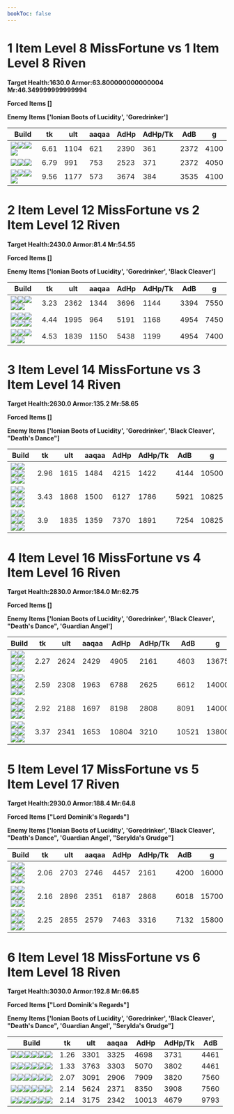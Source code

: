 ```yaml
---
bookToc: false
---
```


# 1 Item Level 8 MissFortune vs 1 Item Level 8 Riven

**Target Health:1630.0 Armor:63.800000000000004 Mr:46.349999999999994**


**Forced Items []**


**Enemy Items ['Ionian Boots of Lucidity', 'Goredrinker']**




Build | tk | ult | aaqaa | AdHp | AdHp/Tk | AdB | g
-|-|-|-|-|-|-|-
![](/item/6672.png)![](/item/1001.png)![](/item/1055.png)![](/item/1036.png)|6.61|1104|621|2390|361|2372|4100
![](/item/3153.png)![](/item/1001.png)![](/item/1055.png)|6.79|991|753|2523|371|2372|4050
![](/item/6673.png)![](/item/1001.png)![](/item/1055.png)![](/item/1036.png)|9.56|1177|573|3674|384|3535|4100




























































# 2 Item Level 12 MissFortune vs 2 Item Level 12 Riven

**Target Health:2430.0 Armor:81.4 Mr:54.55**


**Forced Items []**


**Enemy Items ['Ionian Boots of Lucidity', 'Goredrinker', 'Black Cleaver']**




Build | tk | ult | aaqaa | AdHp | AdHp/Tk | AdB | g
-|-|-|-|-|-|-|-
![](/item/3153.png)![](/item/3142.png)![](/item/1055.png)![](/item/1036.png)![](/item/1036.png)|3.23|2362|1344|3696|1144|3394|7550
![](/item/6672.png)![](/item/6673.png)![](/item/1001.png)![](/item/1055.png)![](/item/1036.png)![](/item/1036.png)|4.44|1995|964|5191|1168|4954|7450
![](/item/3153.png)![](/item/6673.png)![](/item/1001.png)![](/item/1055.png)![](/item/1036.png)|4.53|1839|1150|5438|1199|4954|7400




























































# 3 Item Level 14 MissFortune vs 3 Item Level 14 Riven

**Target Health:2630.0 Armor:135.2 Mr:58.65**


**Forced Items []**


**Enemy Items ['Ionian Boots of Lucidity', 'Goredrinker', 'Black Cleaver', "Death's Dance"]**




Build | tk | ult | aaqaa | AdHp | AdHp/Tk | AdB | g
-|-|-|-|-|-|-|-
![](/item/6672.png)![](/item/3115.png)![](/item/3124.png)![](/item/1001.png)![](/item/1055.png)![](/item/1036.png)|2.96|1615|1484|4215|1422|4144|10500
![](/item/6672.png)![](/item/6673.png)![](/item/3124.png)![](/item/1001.png)![](/item/1055.png)![](/item/1037.png)|3.43|1868|1500|6127|1786|5921|10825
![](/item/6672.png)![](/item/3026.png)![](/item/3124.png)![](/item/1001.png)![](/item/1055.png)![](/item/1037.png)|3.9|1835|1359|7370|1891|7254|10825




























































# 4 Item Level 16 MissFortune vs 4 Item Level 16 Riven

**Target Health:2830.0 Armor:184.0 Mr:62.75**


**Forced Items []**


**Enemy Items ['Ionian Boots of Lucidity', 'Goredrinker', 'Black Cleaver', "Death's Dance", 'Guardian Angel']**




Build | tk | ult | aaqaa | AdHp | AdHp/Tk | AdB | g
-|-|-|-|-|-|-|-
![](/item/6672.png)![](/item/3036.png)![](/item/3153.png)![](/item/3124.png)![](/item/1001.png)![](/item/1037.png)|2.27|2624|2429|4905|2161|4603|13675
![](/item/6672.png)![](/item/6673.png)![](/item/3124.png)![](/item/3091.png)![](/item/1001.png)![](/item/1038.png)|2.59|2308|1963|6788|2625|6612|14000
![](/item/6672.png)![](/item/3115.png)![](/item/3124.png)![](/item/3026.png)![](/item/1001.png)![](/item/1038.png)|2.92|2188|1697|8198|2808|8091|14000
![](/item/6672.png)![](/item/6673.png)![](/item/3124.png)![](/item/3026.png)![](/item/1001.png)![](/item/1038.png)|3.37|2341|1653|10804|3210|10521|13800




























































# 5 Item Level 17 MissFortune vs 5 Item Level 17 Riven

**Target Health:2930.0 Armor:188.4 Mr:64.8**


**Forced Items ["Lord Dominik's Regards"]**


**Enemy Items ['Ionian Boots of Lucidity', 'Goredrinker', 'Black Cleaver', "Death's Dance", 'Guardian Angel', "Serylda's Grudge"]**




Build | tk | ult | aaqaa | AdHp | AdHp/Tk | AdB | g
-|-|-|-|-|-|-|-
![](/item/6672.png)![](/item/3036.png)![](/item/3153.png)![](/item/3124.png)![](/item/3115.png)![](/item/1001.png)|2.06|2703|2746|4457|2161|4200|16000
![](/item/6672.png)![](/item/6673.png)![](/item/3124.png)![](/item/3091.png)![](/item/3036.png)![](/item/1001.png)|2.16|2896|2351|6187|2868|6018|15700
![](/item/6672.png)![](/item/3036.png)![](/item/3153.png)![](/item/3124.png)![](/item/3026.png)![](/item/1001.png)|2.25|2855|2579|7463|3316|7132|15800




























































# 6 Item Level 18 MissFortune vs 6 Item Level 18 Riven

**Target Health:3030.0 Armor:192.8 Mr:66.85**


**Forced Items ["Lord Dominik's Regards"]**


**Enemy Items ['Ionian Boots of Lucidity', 'Goredrinker', 'Black Cleaver', "Death's Dance", 'Guardian Angel', "Serylda's Grudge"]**




Build | tk | ult | aaqaa | AdHp | AdHp/Tk | AdB
-|-|-|-|-|-|-
![](/item/6672.png)![](/item/3036.png)![](/item/3153.png)![](/item/3124.png)![](/item/3091.png)![](/item/3094.png)|1.26|3301|3325|4698|3731|4461
![](/item/6672.png)![](/item/3036.png)![](/item/3153.png)![](/item/3124.png)![](/item/3072.png)![](/item/3094.png)|1.33|3763|3303|5070|3802|4461
![](/item/6672.png)![](/item/3036.png)![](/item/3153.png)![](/item/3124.png)![](/item/3026.png)![](/item/3085.png)|2.07|3091|2906|7909|3820|7560
![](/item/6672.png)![](/item/3026.png)![](/item/3036.png)![](/item/3072.png)![](/item/3095.png)![](/item/3142.png)|2.14|5624|2371|8350|3908|7560
![](/item/6672.png)![](/item/6673.png)![](/item/3124.png)![](/item/3026.png)![](/item/3036.png)![](/item/3085.png)|2.14|3175|2342|10013|4679|9793




























































